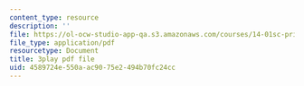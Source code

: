 ```yaml
---
content_type: resource
description: ''
file: https://ol-ocw-studio-app-qa.s3.amazonaws.com/courses/14-01sc-principles-of-microeconomics-fall-2011/4589724e550aac9075e2494b70fc24cc_35QyfmSFTZw.pdf
file_type: application/pdf
resourcetype: Document
title: 3play pdf file
uid: 4589724e-550a-ac90-75e2-494b70fc24cc
---
```

